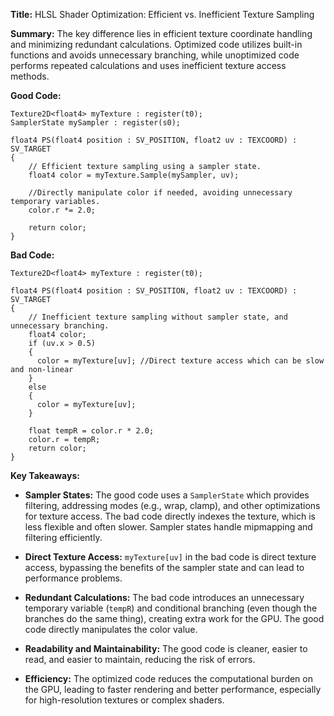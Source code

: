 **Title:** HLSL Shader Optimization: Efficient vs. Inefficient Texture Sampling

**Summary:**  The key difference lies in efficient texture coordinate handling and minimizing redundant calculations. Optimized code utilizes built-in functions and avoids unnecessary branching, while unoptimized code performs repeated calculations and uses inefficient texture access methods.

**Good Code:**

```hlsl
Texture2D<float4> myTexture : register(t0);
SamplerState mySampler : register(s0);

float4 PS(float4 position : SV_POSITION, float2 uv : TEXCOORD) : SV_TARGET
{
    // Efficient texture sampling using a sampler state.
    float4 color = myTexture.Sample(mySampler, uv);  

    //Directly manipulate color if needed, avoiding unnecessary temporary variables.
    color.r *= 2.0;

    return color;
}
```

**Bad Code:**

```hlsl
Texture2D<float4> myTexture : register(t0);

float4 PS(float4 position : SV_POSITION, float2 uv : TEXCOORD) : SV_TARGET
{
    // Inefficient texture sampling without sampler state, and unnecessary branching.
    float4 color;
    if (uv.x > 0.5)
    {
      color = myTexture[uv]; //Direct texture access which can be slow and non-linear
    }
    else
    {
      color = myTexture[uv];
    }

    float tempR = color.r * 2.0;
    color.r = tempR;
    return color;
}

```


**Key Takeaways:**

* **Sampler States:** The good code uses a `SamplerState` which provides filtering, addressing modes (e.g., wrap, clamp), and other optimizations for texture access.  The bad code directly indexes the texture, which is less flexible and often slower.  Sampler states handle mipmapping and filtering efficiently.

* **Direct Texture Access:** `myTexture[uv]` in the bad code is direct texture access, bypassing the benefits of the sampler state and can lead to performance problems.

* **Redundant Calculations:**  The bad code introduces an unnecessary temporary variable (`tempR`) and conditional branching (even though the branches do the same thing), creating extra work for the GPU. The good code directly manipulates the color value.

* **Readability and Maintainability:** The good code is cleaner, easier to read, and easier to maintain, reducing the risk of errors.


* **Efficiency:** The optimized code reduces the computational burden on the GPU, leading to faster rendering and better performance, especially for high-resolution textures or complex shaders.
